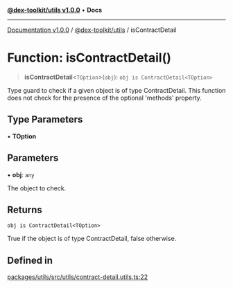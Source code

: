 [**@dex-toolkit/utils v1.0.0**](../README.md) • **Docs**

***

[Documentation v1.0.0](../../../packages.md) / [@dex-toolkit/utils](../README.md) / isContractDetail

# Function: isContractDetail()

> **isContractDetail**\<`TOption`\>(`obj`): `obj is ContractDetail<TOption>`

Type guard to check if a given object is of type ContractDetail.
This function does not check for the presence of the optional 'methods' property.

## Type Parameters

• **TOption**

## Parameters

• **obj**: `any`

The object to check.

## Returns

`obj is ContractDetail<TOption>`

True if the object is of type ContractDetail, false otherwise.

## Defined in

[packages/utils/src/utils/contract-detail.utils.ts:22](https://github.com/niZmosis/dex-toolkit/blob/3d8b41b44787b30fbea5de3ab4737662ffb61bc8/packages/utils/src/utils/contract-detail.utils.ts#L22)

